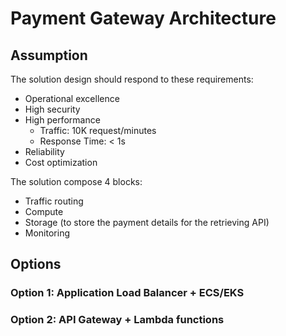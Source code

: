 # Payment Gateway Architecture 

## Assumption
The solution design should respond to these requirements:
- Operational excellence
- High security
- High performance
	- Traffic: 10K request/minutes
	- Response Time: < 1s
- Reliability
- Cost optimization 

The solution compose 4 blocks:
- Traffic routing
- Compute 
- Storage (to store the payment details for the retrieving API)
- Monitoring

## Options
### Option 1: Application Load Balancer + ECS/EKS	
### Option 2: API Gateway + Lambda functions
